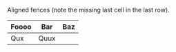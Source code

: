 Aligned fences (note the missing last cell in the last row).

| Foooo | Bar   | Baz |
| ----- | ----- | --- |
| Qux   |  Quux |

